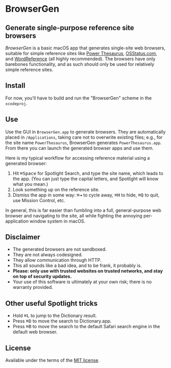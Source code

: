 # BrowserGen

## Generate single-purpose reference site browsers

_BrowserGen_ is a basic macOS app that generates single-site web browsers, suitable for simple reference sites like [Power Thesaurus](https://www.powerthesaurus.org), [OSStatus.com](https://osstatus.com), and [WordReference](http://www.wordreference.com/) (all highly recommended). The browsers have only barebones functionality, and as such should only be used for relatively simple reference sites.

## Install

For now, you'll have to build and run the "BrowserGen" scheme in the `xcodeproj`.

## Use

Use the GUI in `BrowserGen.app` to generate browsers. They are automatically placed in `/Applications`, taking care not to overwrite existing files; e.g., for the site name `PowerThesaurus`, BrowserGen generates `PowerThesaurus.app`. From there you can launch the generated browser apps and use them.

Here is my typical workflow for accessing reference material using a generated browser:

1. Hit <kbd>⌘Space</kbd> for Spotlight Search, and type the site name, which leads to the app. (You can just type the capital letters, and Spotlight will know what you mean.)
2. Look something up on the reference site.
3. Dismiss the app in some way: <kbd>⌘⇥</kbd> to cycle away, <kbd>⌘H</kbd> to hide, <kbd>⌘Q</kbd> to quit, use Mission Control, etc.

In general, this is far easier than fumbling into a full, general-purpose web browser and navigating to the site, all while fighting the annoying per-application window system in macOS.

## Disclaimer

- The generated browsers are not sandboxed.
- They are not always codesigned.
- They allow communication through HTTP.
- This all sounds like a bad idea, and to be frank, it probably is.
- **Please: only use with trusted websites on trusted networks, and stay on top of security updates.**
- Your use of this software is ultimately at your own risk; there is no warranty provided.

## Other useful Spotlight tricks

- Hold <kbd>⌘L</kbd> to jump to the Dictionary result.
- Press <kbd>⌘D</kbd> to move the search to Dictionary.app.
- Press <kbd>⌘B</kbd> to move the search to the default Safari search engine in the default web browser.

## License

Available under the terms of the [MIT license](LICENSE.txt).

